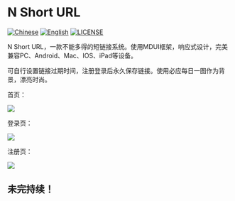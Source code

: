 # N Short URL
[![Chinese](https://img.shields.io/badge/-Chinese-yellowgreen)](https://github.com/heikejizhk666/N-Short-URL/REAME.md)
[![English](https://img.shields.io/badge/-English-blue)](https://github.com/heikejizhk666/N-Short-URL/REAME.en.md)
[![LICENSE](https://img.shields.io/badge/license-Apache--2.0-green)](https://github.com/heikejizhk666/N-Short-URL/LICENSE)

N Short URL，一款不能多得的短链接系统。使用MDUI框架，响应式设计，完美兼容PC、Android、Mac、IOS、iPad等设备。

可自行设置链接过期时间，注册登录后永久保存链接。使用必应每日一图作为背景，漂亮时尚。

首页：

![](https://public.sourcegcdn.com/heikeji/wp-uploads/2022/04/5ef1a6de1dccdc7ba414bbc81465606d.png)

登录页：

![](https://public.sourcegcdn.com/heikeji/wp-uploads/2022/04/5acf2d1d8d32067074d26aab2e79cda4.png)

注册页：

![](https://public.sourcegcdn.com/heikeji/wp-uploads/2022/04/397f575537d2a8c309929cd9c2c2a2aa.png)

## 未完持续！
